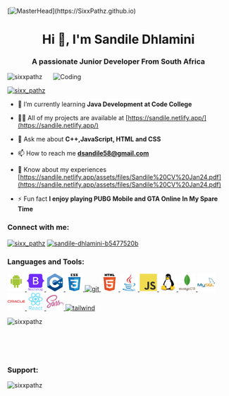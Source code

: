 [![MasterHead](https://1.bp.blogspot.com/-7A4WynwLsM...)](https://SixxPathz.github.io)
<h1 align="center">Hi 👋, I'm Sandile Dhlamini</h1>
<h3 align="center">A passionate Junior Developer From South Africa</h3>
<img align="right" alt="Coding" width="400" src="https://camo.githubusercontent.com/0067928aa5157d694f22a1f350aa81fa00c44501d76e5780becee73927fffa52/68747470733a2f2f692e70696e696d672e636f6d2f6f726967696e616c732f62332f32362f35312f62333236353137636438636134346239333961316265653431613766313033632e676966">
<p align="left"> <img src="https://komarev.com/ghpvc/?username=sixxpathz&label=Profile%20views&color=0e75b6&style=flat" alt="sixxpathz" /> </p>

<p align="left"> <a href="https://twitter.com/sixx_pathz" target="blank"><img src="https://img.shields.io/twitter/follow/sixx_pathz?logo=twitter&style=for-the-badge" alt="sixx_pathz" /></a> </p>

- 🌱 I’m currently learning **Java Development at Code College**

- 👨‍💻 All of my projects are available at [https://sandile.netlify.app/](https://sandile.netlify.app/)

- 💬 Ask me about **C++,JavaScript, HTML and CSS**

- 📫 How to reach me **dsandile58@gmail.com**

- 📄 Know about my experiences [https://sandile.netlify.app/assets/files/Sandile%20CV%20Jan24.pdf](https://sandile.netlify.app/assets/files/Sandile%20CV%20Jan24.pdf)

- ⚡ Fun fact **I enjoy playing PUBG Mobile and GTA Online In My Spare Time**

<h3 align="left">Connect with me:</h3>
<p align="left">
<a href="https://twitter.com/sixx_pathz" target="blank"><img align="center" src="https://raw.githubusercontent.com/rahuldkjain/github-profile-readme-generator/master/src/images/icons/Social/twitter.svg" alt="sixx_pathz" height="30" width="40" /></a>
<a href="https://linkedin.com/in/sandile-dhlamini-b5477520b" target="blank"><img align="center" src="https://raw.githubusercontent.com/rahuldkjain/github-profile-readme-generator/master/src/images/icons/Social/linked-in-alt.svg" alt="sandile-dhlamini-b5477520b" height="30" width="40" /></a>
</p>

<h3 align="left">Languages and Tools:</h3>
<p align="left"> <a href="https://developer.android.com" target="_blank" rel="noreferrer"> <img src="https://raw.githubusercontent.com/devicons/devicon/master/icons/android/android-original-wordmark.svg" alt="android" width="40" height="40"/> </a> <a href="https://getbootstrap.com" target="_blank" rel="noreferrer"> <img src="https://raw.githubusercontent.com/devicons/devicon/master/icons/bootstrap/bootstrap-plain-wordmark.svg" alt="bootstrap" width="40" height="40"/> </a> <a href="https://www.w3schools.com/cpp/" target="_blank" rel="noreferrer"> <img src="https://raw.githubusercontent.com/devicons/devicon/master/icons/cplusplus/cplusplus-original.svg" alt="cplusplus" width="40" height="40"/> </a> <a href="https://www.w3schools.com/css/" target="_blank" rel="noreferrer"> <img src="https://raw.githubusercontent.com/devicons/devicon/master/icons/css3/css3-original-wordmark.svg" alt="css3" width="40" height="40"/> </a> <a href="https://git-scm.com/" target="_blank" rel="noreferrer"> <img src="https://www.vectorlogo.zone/logos/git-scm/git-scm-icon.svg" alt="git" width="40" height="40"/> </a> <a href="https://www.w3.org/html/" target="_blank" rel="noreferrer"> <img src="https://raw.githubusercontent.com/devicons/devicon/master/icons/html5/html5-original-wordmark.svg" alt="html5" width="40" height="40"/> </a> <a href="https://www.java.com" target="_blank" rel="noreferrer"> <img src="https://raw.githubusercontent.com/devicons/devicon/master/icons/java/java-original.svg" alt="java" width="40" height="40"/> </a> <a href="https://developer.mozilla.org/en-US/docs/Web/JavaScript" target="_blank" rel="noreferrer"> <img src="https://raw.githubusercontent.com/devicons/devicon/master/icons/javascript/javascript-original.svg" alt="javascript" width="40" height="40"/> </a> <a href="https://www.linux.org/" target="_blank" rel="noreferrer"> <img src="https://raw.githubusercontent.com/devicons/devicon/master/icons/linux/linux-original.svg" alt="linux" width="40" height="40"/> </a> <a href="https://www.mongodb.com/" target="_blank" rel="noreferrer"> <img src="https://raw.githubusercontent.com/devicons/devicon/master/icons/mongodb/mongodb-original-wordmark.svg" alt="mongodb" width="40" height="40"/> </a> <a href="https://www.mysql.com/" target="_blank" rel="noreferrer"> <img src="https://raw.githubusercontent.com/devicons/devicon/master/icons/mysql/mysql-original-wordmark.svg" alt="mysql" width="40" height="40"/> </a> <a href="https://www.oracle.com/" target="_blank" rel="noreferrer"> <img src="https://raw.githubusercontent.com/devicons/devicon/master/icons/oracle/oracle-original.svg" alt="oracle" width="40" height="40"/> </a> <a href="https://reactjs.org/" target="_blank" rel="noreferrer"> <img src="https://raw.githubusercontent.com/devicons/devicon/master/icons/react/react-original-wordmark.svg" alt="react" width="40" height="40"/> </a> <a href="https://sass-lang.com" target="_blank" rel="noreferrer"> <img src="https://raw.githubusercontent.com/devicons/devicon/master/icons/sass/sass-original.svg" alt="sass" width="40" height="40"/> </a> <a href="https://tailwindcss.com/" target="_blank" rel="noreferrer"> <img src="https://www.vectorlogo.zone/logos/tailwindcss/tailwindcss-icon.svg" alt="tailwind" width="40" height="40"/> </a> </p>



<p><img align="left" src="https://github-readme-stats.vercel.app/api/top-langs?username=sixxpathz&show_icons=true&locale=en&layout=compact" alt="sixxpathz" /></p><br><br><br><br><br>
<h3 align="left">Support:</h3>
<p><a href="https://www.buymeacoffee.com/sixxpathz"> <img align="left" src="https://cdn.buymeacoffee.com/buttons/v2/default-yellow.png" height="50" width="210" alt="sixxpathz" /></a></p><br><br>

